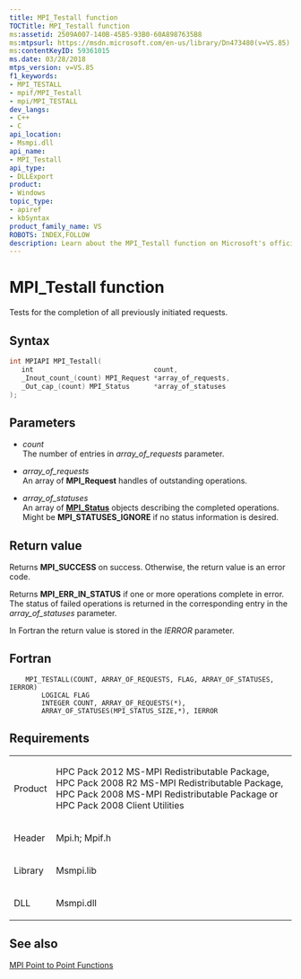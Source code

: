 ```yaml
---
title: MPI_Testall function
TOCTitle: MPI_Testall function
ms:assetid: 2509A007-140B-45B5-93B0-60A8987635B8
ms:mtpsurl: https://msdn.microsoft.com/en-us/library/Dn473480(v=VS.85)
ms:contentKeyID: 59361015
ms.date: 03/28/2018
mtps_version: v=VS.85
f1_keywords:
- MPI_TESTALL
- mpif/MPI_Testall
- mpi/MPI_TESTALL
dev_langs:
- C++
- C
api_location:
- Msmpi.dll
api_name:
- MPI_Testall
api_type:
- DLLExport
product:
- Windows
topic_type:
- apiref
- kbSyntax
product_family_name: VS
ROBOTS: INDEX,FOLLOW
description: Learn about the MPI_Testall function on Microsoft's official site. Understand its syntax, parameters, return values, and related requirements.
---
```


# MPI\_Testall function

Tests for the completion of all previously initiated requests.

## Syntax

``` c++
int MPIAPI MPI_Testall(
   int                              count,
   _Inout_count_(count) MPI_Request *array_of_requests,
   _Out_cap_(count) MPI_Status      *array_of_statuses
);
```

## Parameters

  - *count*  
    The number of entries in *array\_of\_requests* parameter.

  - *array\_of\_requests*  
    An array of **MPI\_Request** handles of outstanding operations.

  - *array\_of\_statuses*  
    An array of [**MPI\_Status**](mpi-status-structure.md) objects describing the completed operations. Might be **MPI\_STATUSES\_IGNORE** if no status information is desired.

## Return value

Returns **MPI\_SUCCESS** on success. Otherwise, the return value is an error code.

Returns **MPI\_ERR\_IN\_STATUS** if one or more operations complete in error. The status of failed operations is returned in the corresponding entry in the *array\_of\_statuses* parameter.

In Fortran the return value is stored in the *IERROR* parameter.

## Fortran

``` FORTRAN
    MPI_TESTALL(COUNT, ARRAY_OF_REQUESTS, FLAG, ARRAY_OF_STATUSES, IERROR)
        LOGICAL FLAG
        INTEGER COUNT, ARRAY_OF_REQUESTS(*),
        ARRAY_OF_STATUSES(MPI_STATUS_SIZE,*), IERROR
```

## Requirements

<table>
<colgroup>
<col  />
<col  />
</colgroup>
<tbody>
<tr class="odd">
<td><p>Product</p></td>
<td><p>HPC Pack 2012 MS-MPI Redistributable Package, HPC Pack 2008 R2 MS-MPI Redistributable Package, HPC Pack 2008 MS-MPI Redistributable Package or HPC Pack 2008 Client Utilities</p></td>
</tr>
<tr class="even">
<td><p>Header</p></td>
<td>Mpi.h;
Mpif.h</td>
</tr>
<tr class="odd">
<td><p>Library</p></td>
<td>Msmpi.lib</td>
</tr>
<tr class="even">
<td><p>DLL</p></td>
<td>Msmpi.dll</td>
</tr>
</tbody>
</table>


## See also

[MPI Point to Point Functions](mpi-point-to-point-functions.md)

